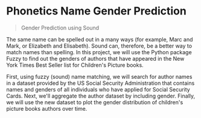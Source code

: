 # Phonetics Name Gender Prediction
> Gender Prediction using Sound

The same name can be spelled out in a many ways (for example, Marc and Mark, or Elizabeth and Elisabeth). 
Sound can, therefore, be a better way to match names than spelling. In this project, we will use the 
Python package Fuzzy to find out the genders of authors that have appeared in the New York Times Best Seller list for Children's Picture books.

First, using fuzzy (sound) name matching, we will search for author names in a dataset provided by the US Social Security Administration that 
contains names and genders of all individuals who have applied for Social Security Cards. Next, we'll aggregate the author dataset by including gender. 
Finally, we will use the new dataset to plot the gender distribution of children's picture books authors over time.